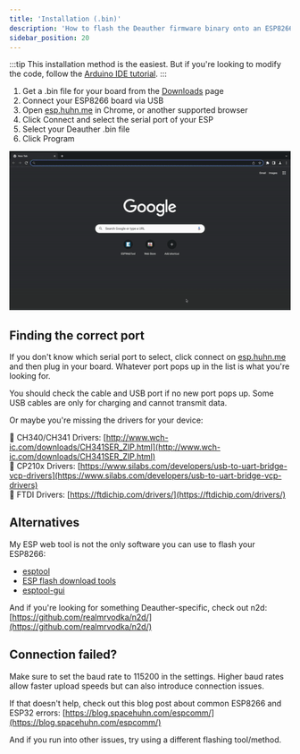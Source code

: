 ```yaml
---
title: 'Installation (.bin)'
description: 'How to flash the Deauther firmware binary onto an ESP8266.'
sidebar_position: 20
---
```


:::tip
This installation method is the easiest. But if you're looking to modify the code, follow the [Arduino IDE tutorial](http://localhost:3000/docs/diy/.installation-arduino).
:::

1. Get a .bin file for your board from the [Downloads](/docs/download) page
2. Connect your ESP8266 board via USB
3. Open [esp.huhn.me](https://esp.huhn.me) in Chrome, or another supported browser
4. Click Connect and select the serial port of your ESP
5. Select your Deauther .bin file
6. Click Program

![Animated ESP Web Tool workflow GIF](/img/diy/espwebtool.gif)

## Finding the correct port

If you don't know which serial port to select, click connect on [esp.huhn.me](https://esp.huhn.me) and then plug in your board. Whatever port pops up in the list is what you're looking for.

You should check the cable and USB port if no new port pops up. 
Some USB cables are only for charging and cannot transmit data. 

Or maybe you're missing the drivers for your device:

🔗 CH340/CH341 Drivers: [http://www.wch-ic.com/downloads/CH341SER_ZIP.html](http://www.wch-ic.com/downloads/CH341SER_ZIP.html)  
🔗 CP210x Drivers: [https://www.silabs.com/developers/usb-to-uart-bridge-vcp-drivers](https://www.silabs.com/developers/usb-to-uart-bridge-vcp-drivers)  
🔗 FTDI Drivers: [https://ftdichip.com/drivers/](https://ftdichip.com/drivers/)

## Alternatives

My ESP web tool is not the only software you can use to flash your ESP8266: 
* [esptool](https://github.com/espressif/esptool)
* [ESP flash download tools](https://www.espressif.com/en/support/download/other-tools)
* [esptool-gui](https://github.com/Rodmg/esptool-gui)

And if you're looking for something Deauther-specific, check out n2d: [https://github.com/realmrvodka/n2d/](https://github.com/realmrvodka/n2d/)

## Connection failed?

Make sure to set the baud rate to 115200 in the settings. Higher baud rates allow faster upload speeds but can also introduce connection issues.

If that doesn't help, check out this blog post about common ESP8266 and ESP32 errors: [https://blog.spacehuhn.com/espcomm/](https://blog.spacehuhn.com/espcomm/)

And if you run into other issues, try using a different flashing tool/method. 